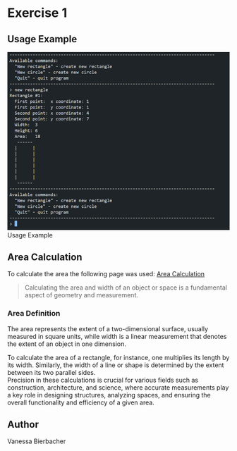 # Exercise 1

## Usage Example
![usageExample](resources/images/ex1_1.png)Usage Example

## Area Calculation
To calculate the area the following page was used:
[Area Calculation](https://onlineuebung.de/mathe/flaechenberechnung/)

>Calculating the area and width of an object or space is a fundamental aspect of geometry and measurement. 

### Area Definition
The area represents the extent of a two-dimensional surface, usually measured in square units, while width is a linear measurement that denotes the extent of an object in one dimension.

To calculate the area of a rectangle, for instance, one multiplies its length by its width. Similarly, the width of a line or shape is determined by the extent between its two parallel sides.\
Precision in these calculations is crucial for various fields such as construction, architecture, and science, where accurate measurements play a key role in designing structures, analyzing spaces, and ensuring the overall functionality and efficiency of a given area.

## Author
Vanessa Bierbacher